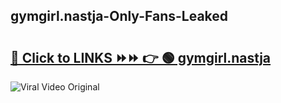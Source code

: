 
 ## gymgirl.nastja-Only-Fans-Leaked

# <h2><a href="https://clipsfans.com/gymgirl.nastja&ref=git">🔗 Click to LINKS ⏩⏩ 👉 🟢 gymgirl.nastja </a></h2>

<a href="https://clipsfans.com/gymgirl.nastja&ref=git" rel="nofollow" data-target="animated-image.originalLink"><img src="https://i.ibb.co.com/xMMVF88/686577567.gif" alt="Viral Video Original" style="max-width: 100%; display: inline-block;" data-target="animated-image.originalImage"></a>
